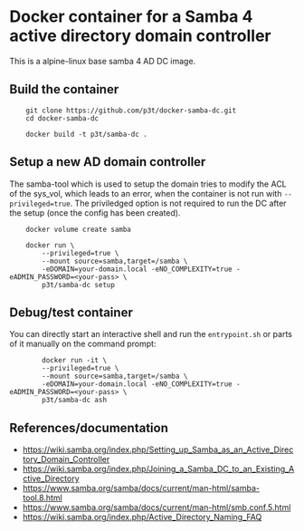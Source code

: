 # Docker container for a Samba 4 active directory domain controller

This is a alpine-linux base samba 4 AD DC image.

## Build the container

```
    git clone https://github.com/p3t/docker-samba-dc.git
    cd docker-samba-dc

    docker build -t p3t/samba-dc .
```

## Setup a new AD domain controller
The samba-tool which is used to setup the domain tries to modify the ACL of the sys_vol, which leads to an error,
when the container is not run with `--privileged=true`.
The priviledged option is not required to run the DC after the setup (once the config has been created).

```
    docker volume create samba

    docker run \
        --privileged=true \
        --mount source=samba,target=/samba \
        -eDOMAIN=your-domain.local -eNO_COMPLEXITY=true -eADMIN_PASSWORD=<your-pass> \
        p3t/samba-dc setup
```

## Debug/test container

You can directly start an interactive shell and run the `entrypoint.sh` or parts of it manually on the command prompt:

```
        docker run -it \
        --privileged=true \
        --mount source=samba,target=/samba \
        -eDOMAIN=your-domain.local -eNO_COMPLEXITY=true -eADMIN_PASSWORD=<your-pass> \
        p3t/samba-dc ash
```

## References/documentation

- https://wiki.samba.org/index.php/Setting_up_Samba_as_an_Active_Directory_Domain_Controller
- https://wiki.samba.org/index.php/Joining_a_Samba_DC_to_an_Existing_Active_Directory
- https://www.samba.org/samba/docs/current/man-html/samba-tool.8.html
- https://www.samba.org/samba/docs/current/man-html/smb.conf.5.html
- https://wiki.samba.org/index.php/Active_Directory_Naming_FAQ
